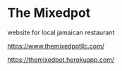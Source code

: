# The Mixedpot
website for local jamaican restaurant

https://www.themixedpotllc.com/

https://themixedpot.herokuapp.com/
